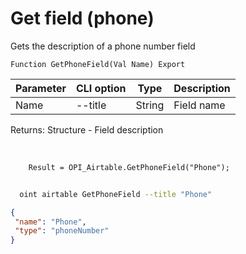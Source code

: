 ﻿---
sidebar_position: 9
---

# Get field (phone)
 Gets the description of a phone number field



`Function GetPhoneField(Val Name) Export`

  | Parameter | CLI option | Type | Description |
  |-|-|-|-|
  | Name | --title | String | Field name |

  
  Returns:  Structure - Field description

<br/>




```bsl title="Code example"
    Result = OPI_Airtable.GetPhoneField("Phone");
```



```sh title="CLI command example"
    
  oint airtable GetPhoneField --title "Phone"

```

```json title="Result"
{
 "name": "Phone",
 "type": "phoneNumber"
}
```

